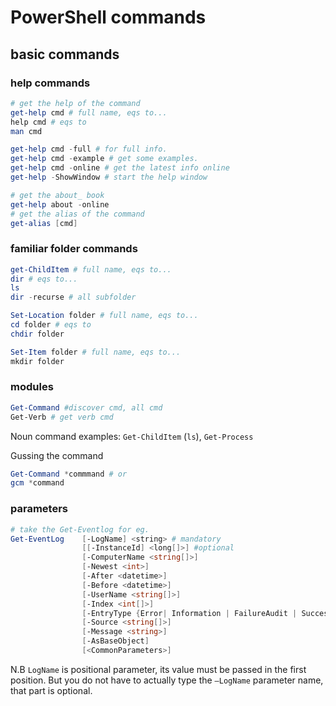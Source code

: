 # PowerShell commands
## basic commands
### help commands
```powershell
# get the help of the command
get-help cmd # full name, eqs to...
help cmd # eqs to
man cmd

get-help cmd -full # for full info.
get-help cmd -example # get some examples.
get-help cmd -online # get the latest info online
get-help -ShowWindow # start the help window

# get the about_ book
get-help about -online
# get the alias of the command
get-alias [cmd]
```
### familiar folder commands
```powershell
get-ChildItem # full name, eqs to... 
dir # eqs to...
ls
dir -recurse # all subfolder

Set-Location folder # full name, eqs to...
cd folder # eqs to
chdir folder

Set-Item folder # full name, eqs to...
mkdir folder
```
### modules 
```powershell
Get-Command #discover cmd, all cmd
Get-Verb # get verb cmd
```
Noun command examples: `Get-ChildItem` (`ls`), `Get-Process`

Gussing the command
```powershell
Get-Command *commmand # or
gcm *command
```
### parameters
```powershell
# take the Get-Eventlog for eg.
Get-EventLog    [-LogName] <string> # mandatory
                [[-InstanceId] <long[]>] #optional
                [-ComputerName <string[]>] 
                [-Newest <int>]  
                [-After <datetime>] 
                [-Before <datetime>]
                [-UserName <string[]>]
                [-Index <int[]>]
                [-EntryType {Error| Information | FailureAudit | SuccessAudit | Warning}] 
                [-Source <string[]>]
                [-Message <string>]
                [-AsBaseObject]
                [<CommonParameters>]
```
N.B `LogName` is positional parameter, its value must be passed in the first position. But you do not have to actually type the `–LogName` parameter name, that part is optional.


